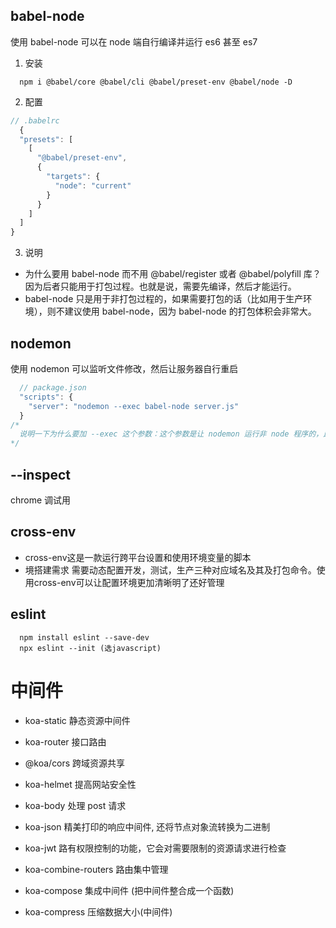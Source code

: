 ## babel-node 
  使用 babel-node 可以在 node 端自行编译并运行 es6 甚至 es7
1. 安装
```
  npm i @babel/core @babel/cli @babel/preset-env @babel/node -D 
```
2. 配置
```js
// .babelrc
  {
  "presets": [
    [
      "@babel/preset-env",
      {
        "targets": {
          "node": "current"
        }
      }
    ]
  ]
}
```  
3. 说明
  - 为什么要用 babel-node 而不用 @babel/register 或者 @babel/polyfill 库？因为后者只能用于打包过程。也就是说，需要先编译，然后才能运行。
  - babel-node 只是用于非打包过程的，如果需要打包的话（比如用于生产环境），则不建议使用 babel-node，因为 babel-node 的打包体积会非常大。

## nodemon
  使用 nodemon 可以监听文件修改，然后让服务器自行重启
```js
  // package.json 
  "scripts": {
    "server": "nodemon --exec babel-node server.js"
  }
/* 
  说明一下为什么要加 --exec 这个参数：这个参数是让 nodemon 运行非 node 程序的，比如运行 py 文件nodemon --exec "python -v" ./app.py。在这里因为我们是用 nodemon 运行 babel-node，而不是 server.js，所以需要加 --exec 这个参数。
*/
``` 
## --inspect
chrome 调试用

## cross-env
  - cross-env这是一款运行跨平台设置和使用环境变量的脚本
  - 境搭建需求  需要动态配置开发，测试，生产三种对应域名及其及打包命令。使用cross-env可以让配置环境更加清晰明了还好管理


## eslint 
```
  npm install eslint --save-dev
  npx eslint --init (选javascript)
```

# 中间件
  - koa-static  静态资源中间件
  - koa-router  接口路由
  - @koa/cors  跨域资源共享
  - koa-helmet  提高网站安全性
  - koa-body  处理 post 请求
  - koa-json  精美打印的响应中间件, 还将节点对象流转换为二进制
  - koa-jwt  路有权限控制的功能，它会对需要限制的资源请求进行检查

  - koa-combine-routers 路由集中管理
  - koa-compose 集成中间件 (把中间件整合成一个函数)
  - koa-compress 压缩数据大小(中间件)


